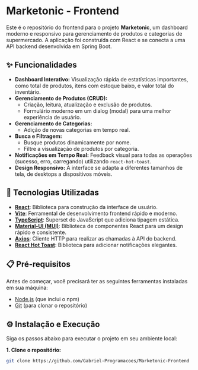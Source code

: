 # Marketonic - Frontend


Este é o repositório do frontend para o projeto **Marketonic**, um dashboard moderno e responsivo para gerenciamento de produtos e categorias de supermercado. A aplicação foi construída com React e se conecta a uma API backend desenvolvida em Spring Boot.

## ✨ Funcionalidades

- **Dashboard Interativo:** Visualização rápida de estatísticas importantes, como total de produtos, itens com estoque baixo, e valor total do inventário.
- **Gerenciamento de Produtos (CRUD):**
    - Criação, leitura, atualização e exclusão de produtos.
    - Formulário moderno em um dialog (modal) para uma melhor experiência de usuário.
- **Gerenciamento de Categorias:**
    - Adição de novas categorias em tempo real.
- **Busca e Filtragem:**
    - Busque produtos dinamicamente por nome.
    - Filtre a visualização de produtos por categoria.
- **Notificações em Tempo Real:** Feedback visual para todas as operações (sucesso, erro, carregando) utilizando `react-hot-toast`.
- **Design Responsivo:** A interface se adapta a diferentes tamanhos de tela, de desktops a dispositivos móveis.

## 🚀 Tecnologias Utilizadas

- **[React](https://reactjs.org/)**: Biblioteca para construção da interface de usuário.
- **[Vite](https://vitejs.dev/)**: Ferramental de desenvolvimento frontend rápido e moderno.
- **[TypeScript](https://www.typescriptlang.org/)**: Superset do JavaScript que adiciona tipagem estática.
- **[Material-UI (MUI)](https://mui.com/)**: Biblioteca de componentes React para um design rápido e consistente.
- **[Axios](https://axios-http.com/)**: Cliente HTTP para realizar as chamadas à API do backend.
- **[React Hot Toast](https://react-hot-toast.com/)**: Biblioteca para adicionar notificações elegantes.

## 📋 Pré-requisitos

Antes de começar, você precisará ter as seguintes ferramentas instaladas em sua máquina:
- [Node.js](https://nodejs.org/en/) (que inclui o npm)
- [Git](https://git-scm.com/) (para clonar o repositório)

## ⚙️ Instalação e Execução

Siga os passos abaixo para executar o projeto em seu ambiente local:

**1. Clone o repositório:**
```bash
git clone https://github.com/Gabriel-Programacoes/Marketonic-Frontend